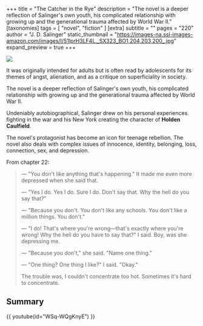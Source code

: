 +++
title = "The Catcher in the Rye"
description = "The novel is a deeper reflection of Salinger's own youth, his complicated relationship with growing up and the generational trauma affected by World War II."
[taxonomies]
tags = [ "novel", "fiction" ]
[extra]
subtitle = ""
pages = "220"
author = "J. D. Salinger"
static_thumbnail = "https://images-na.ssl-images-amazon.com/images/I/51lprH3LF4L._SX323_BO1,204,203,200_.jpg"
expand_preview = true
+++

<a target="_blank" href="https://amzn.to/3iuHD5D">
    <img border="0" src="https://images-na.ssl-images-amazon.com/images/I/51lprH3LF4L._SX323_BO1,204,203,200_.jpg" >
</a>

It was originally intended for adults but is often read by adolescents for its themes of angst, alienation, and as a
critique on superficiality in society.

The novel is a deeper reflection of Salinger's own youth, his complicated relationship with growing up and the
generational trauma affected by World War II.

<!-- more -->
Undeniably autobiographical, Salinger drew on his personal experiences fighting in the war and his New York creating the
character of **Holden Caulfield**.

The novel's protagonist has become an icon for teenage rebellion. The novel also deals with complex issues of innocence,
identity, belonging, loss, connection, sex, and depression.

From chapter 22:

> — "You don't like anything that's happening." It made me even more depressed when she said that.
>
> — "Yes I do. Yes I do. Sure I do. Don't say that. Why the hell do you say that?"
>
> — "Because you don't. You don't like any schools. You don't like a million things. You don't."
>
> — "I do! That's where you're wrong—that's exactly where you're wrong! Why the hell do you have to say that?" I said. Boy, was she depressing me.
>
> — "Because you don't," she said. "Name one thing."
>
> — "One thing? One thing I like?" I said. "Okay."
>
> The trouble was, I couldn't concentrate too hot. Sometimes it's hard to concentrate.

## Summary

{{ youtube(id="WSq-WQgKnyE") }}
